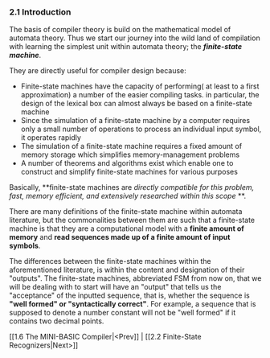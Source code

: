 ### 2.1 Introduction

The basis of compiler theory is build on the mathematical model of automata theory. Thus we start our journey into the wild land of compilation with learning the simplest unit within automata theory; the ***finite-state machine***.

They are directly useful for compiler design because:
- Finite-state machines have the capacity of performing( at least to a first approximation) a number of the easier compiling tasks. in particular, the design of the lexical box can almost always be based on a finite-state machine
- Since the simulation of a finite-state machine by a computer requires only a small number of operations to process an individual input symbol, it operates rapidly
- The simulation of a finite-state machine requires a fixed amount of memory storage which simplifies memory-management problems
- A number of theorems and algorithms exist which enable one to construct and simplify finite-state machines for various purposes

Basically, **finite-state machines are *directly compatible for this problem, fast, memory efficient, and extensively researched within this scope* **.

There are many definitions of the finite-state machine within automata literature, but the commonalities between them are such that a finite-state machine is that they are a computational model with a **finite amount of memory** and **read sequences made up of a finite amount of input symbols**. 

The differences between the finite-state machines within the aforementioned literature, is within the content and designation of their "outputs". The finite-state machines, abbreviated FSM from now on, that we will be dealing with to start will have an "output" that tells us the "acceptance" of the inputted sequence, that is, whether the sequence is **"well formed" or "syntactically correct"**. For example, a sequence that is supposed to denote a number constant will not be "well formed" if it contains two decimal points. 

[[1.6 The MINI-BASIC Compiler|<Prev]] | [[2.2 Finite-State Recognizers|Next>]]